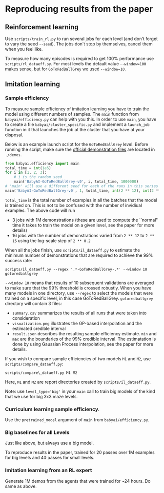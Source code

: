 # Reproducing results from the paper

## Reinforcement learning

Use `scripts/train_rl.py` to run several jobs for each level (and don't forget to vary the seed `--seed`).
The jobs don't stop by themselves, cancel them when you feel like.

To measure how many episodes is required to get 100% performance use `scripts/rl_dataeff.py`. For most levels
the default value `--window=100` makes sense, but for `GoToRedBallGrey` we used `--window=10`.

## Imitation learning 

### Sample efficiency

To measure sample efficiency of imitation learning you have to train the model using different numbers of samples.
The `main` function from `babyai/efficiency.py` can help with you this. In order to use `main`, you have to create a file `babyai/cluster_specific.py` and implement a `launch_job` function in it that launches the job at the cluster that you have at your disposal. 

Below is an example launch script for the `GoToRedBallGrey` level. Before running the script, make sure the [official demonstration files](https://drive.google.com/drive/folders/124DhBJ5BdiLyRowkYnVtfcYHKre9ouSp) are located in `./demos`. 

``` python
from babyai.efficiency import main
total_time = int(1e6)
for i in [1, 2, 3]:
    # i is the random seed
    main('BabyAI-GoToRedBallGrey-v0', i, total_time, 1000000)
# 'main' will use a different seed for each of the runs in this series
main('BabyAI-GoToRedBallGrey-v0', 1, total_time, int(2 ** 12), int(2 ** 15), step_size=2 ** 0.2)
```

`total_time` is the total number of examples in all the batches that the model is trained on. This is not to be confused with the number of invidiual examples. The above code will run 
-  3 jobs with 1M demonstrations (these are used to compute the ``normal'' time it takes to train the model on a given level, see the paper for more details)
- 16 jobs with the number of demonstrations varied from `2 ** 12` to `2 ** 15` using the log-scale step of ``2 ** 0.2``

When all the jobs finish, use `scripts/il_dataeff.py` to estimate the minimum number of demonstrations that
are required to achieve the 99% success rate:

```
scripts/il_dataeff.py --regex '.*-GoToRedBallGrey-.*' --window 10 gotoredballgrey
```

`--window 10` means that results of 10 subsequent validations are averaged to make sure that the 99% threshold is crossed robustly. When you have many models in one directory, use `--regex` to select the models that were trained on a specific level, in this case GoToRedBallGrey. `gotoredballgrey` directory will contain 3 files:
- `summary.csv` summarizes the results of all runs that were taken into consideration
- `visualization.png` illustrates the GP-based interpolation and the estimated credible interval
- `result.json` describes the resulting sample efficiency estimate. `min` and `max` are the boundaries of the 99% credible interval. The estimatation is done by using Gaussian Process interpolation, see the paper for more details.

If you wish to compare sample efficiencies of two models `M1` and `M2`, use `scripts/compare_dataeff.py`:

```
scripts/compare\_dataeff.py M1 M2
```

Here, `M1` and `M2` are report directories created by `scripts/il_dataeff.py`.

Note: use `level_type='big'` in your `main` call to train big models of the kind that we use for big 3x3 maze levels.

### Curriculum learning sample efficiency.
Use the `pretrained_model` argument of `main` from `babyai/efficiency.py`.

### Big baselines for all Levels
Just like above, but always use a big model. 

To reproduce results in the paper, trained for 20 passes over 1M examples for big levels and 40 passes for small levels.

### Imitation learning from an RL expert

Generate 1M demos from the agents that were trained for ~24 hours. Do same as above.

